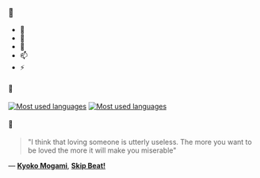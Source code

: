 ### 👋

- 🔭
- 🌱
- 💬
- 📫
- ⚡

#### 🧏

[![Most used languages](https://github-readme-stats-aynah.vercel.app/api/top-langs/?username=aynh&theme=solarized-dark&langs_count=6&layout=compact&hide_title=true)](https://github.com/anuraghazra/github-readme-stats#gh-dark-mode-only)
[![Most used languages](https://github-readme-stats-aynah.vercel.app/api/top-langs/?username=aynh&theme=solarized-light&langs_count=6&layout=compact&hide_title=true)](https://github.com/anuraghazra/github-readme-stats#gh-light-mode-only)

#### 💬

> "I think that loving someone is utterly useless. The more you want to be loved the more it will make you miserable"

&mdash; [**Kyoko Mogami**](https://myanimelist.net/character.php?q=Kyoko%20Mogami&cat=character), [**Skip Beat!**](https://myanimelist.net/search/all?q=Skip%20Beat!&cat=all)
